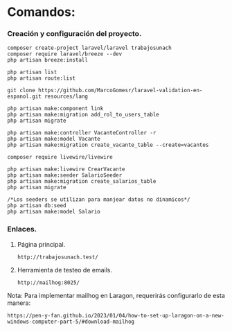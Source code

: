 # Comandos:

### Creación y configuración del proyecto.

    composer create-project laravel/laravel trabajosunach
    composer require laravel/breeze --dev
    php artisan breeze:install

    php artisan list
    php artisan route:list

    git clone https://github.com/MarcoGomesr/laravel-validation-en-espanol.git resources/lang

    php artisan make:component link
    php artisan make:migration add_rol_to_users_table
    php artisan migrate

    php artisan make:controller VacanteController -r
    php artisan make:model Vacante
    php artisan make:migration create_vacante_table --create=vacantes

    composer require livewire/livewire

    php artisan make:livewire CrearVacante
    php artisan make:seeder SalarioSeeder
    php artisan make:migration create_salarios_table
    php artisan migrate

    /*Los seeders se utilizan para manjear datos no dinamicos*/
    php artisan db:seed
    php artisan make:model Salario

### Enlaces.

1.  Página principal.

        http://trabajosunach.test/

2.  Herramienta de testeo de emails.

        http://mailhog:8025/

Nota: Para implementar mailhog en Laragon, requerirás configurarlo de esta manera:

    https://pen-y-fan.github.io/2023/01/04/how-to-set-up-laragon-on-a-new-windows-computer-part-5/#download-mailhog
